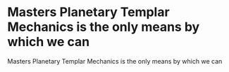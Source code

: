 # Masters Planetary Templar Mechanics is the only means by which we can

Masters Planetary Templar Mechanics is the only means by which we can
